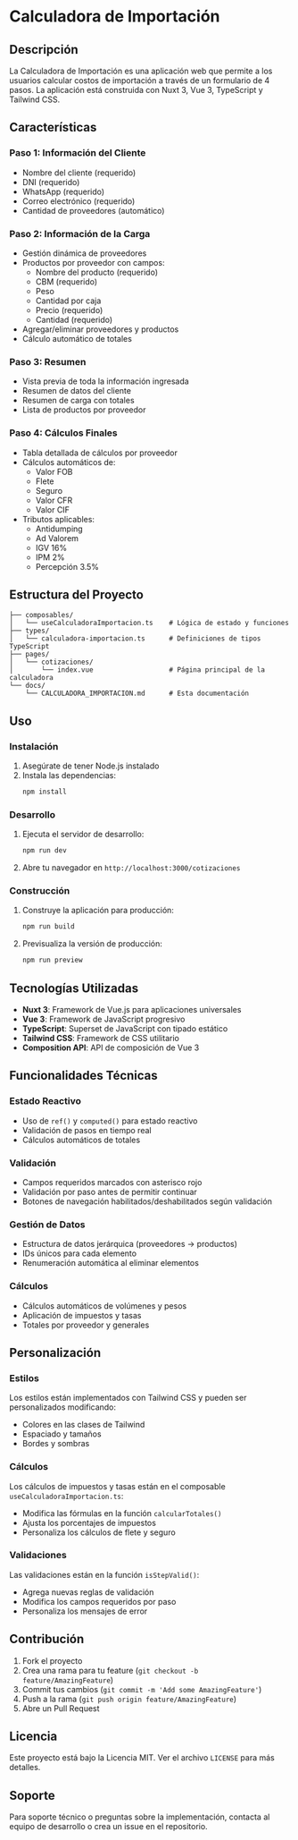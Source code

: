 # Calculadora de Importación

## Descripción

La Calculadora de Importación es una aplicación web que permite a los usuarios calcular costos de importación a través de un formulario de 4 pasos. La aplicación está construida con Nuxt 3, Vue 3, TypeScript y Tailwind CSS.

## Características

### Paso 1: Información del Cliente
- Nombre del cliente (requerido)
- DNI (requerido)
- WhatsApp (requerido)
- Correo electrónico (requerido)
- Cantidad de proveedores (automático)

### Paso 2: Información de la Carga
- Gestión dinámica de proveedores
- Productos por proveedor con campos:
  - Nombre del producto (requerido)
  - CBM (requerido)
  - Peso
  - Cantidad por caja
  - Precio (requerido)
  - Cantidad (requerido)
- Agregar/eliminar proveedores y productos
- Cálculo automático de totales

### Paso 3: Resumen
- Vista previa de toda la información ingresada
- Resumen de datos del cliente
- Resumen de carga con totales
- Lista de productos por proveedor

### Paso 4: Cálculos Finales
- Tabla detallada de cálculos por proveedor
- Cálculos automáticos de:
  - Valor FOB
  - Flete
  - Seguro
  - Valor CFR
  - Valor CIF
- Tributos aplicables:
  - Antidumping
  - Ad Valorem
  - IGV 16%
  - IPM 2%
  - Percepción 3.5%

## Estructura del Proyecto

```
├── composables/
│   └── useCalculadoraImportacion.ts    # Lógica de estado y funciones
├── types/
│   └── calculadora-importacion.ts      # Definiciones de tipos TypeScript
├── pages/
│   └── cotizaciones/
│       └── index.vue                   # Página principal de la calculadora
└── docs/
    └── CALCULADORA_IMPORTACION.md      # Esta documentación
```

## Uso

### Instalación

1. Asegúrate de tener Node.js instalado
2. Instala las dependencias:
   ```bash
   npm install
   ```

### Desarrollo

1. Ejecuta el servidor de desarrollo:
   ```bash
   npm run dev
   ```

2. Abre tu navegador en `http://localhost:3000/cotizaciones`

### Construcción

1. Construye la aplicación para producción:
   ```bash
   npm run build
   ```

2. Previsualiza la versión de producción:
   ```bash
   npm run preview
   ```

## Tecnologías Utilizadas

- **Nuxt 3**: Framework de Vue.js para aplicaciones universales
- **Vue 3**: Framework de JavaScript progresivo
- **TypeScript**: Superset de JavaScript con tipado estático
- **Tailwind CSS**: Framework de CSS utilitario
- **Composition API**: API de composición de Vue 3

## Funcionalidades Técnicas

### Estado Reactivo
- Uso de `ref()` y `computed()` para estado reactivo
- Validación de pasos en tiempo real
- Cálculos automáticos de totales

### Validación
- Campos requeridos marcados con asterisco rojo
- Validación por paso antes de permitir continuar
- Botones de navegación habilitados/deshabilitados según validación

### Gestión de Datos
- Estructura de datos jerárquica (proveedores → productos)
- IDs únicos para cada elemento
- Renumeración automática al eliminar elementos

### Cálculos
- Cálculos automáticos de volúmenes y pesos
- Aplicación de impuestos y tasas
- Totales por proveedor y generales

## Personalización

### Estilos
Los estilos están implementados con Tailwind CSS y pueden ser personalizados modificando:
- Colores en las clases de Tailwind
- Espaciado y tamaños
- Bordes y sombras

### Cálculos
Los cálculos de impuestos y tasas están en el composable `useCalculadoraImportacion.ts`:
- Modifica las fórmulas en la función `calcularTotales()`
- Ajusta los porcentajes de impuestos
- Personaliza los cálculos de flete y seguro

### Validaciones
Las validaciones están en la función `isStepValid()`:
- Agrega nuevas reglas de validación
- Modifica los campos requeridos por paso
- Personaliza los mensajes de error

## Contribución

1. Fork el proyecto
2. Crea una rama para tu feature (`git checkout -b feature/AmazingFeature`)
3. Commit tus cambios (`git commit -m 'Add some AmazingFeature'`)
4. Push a la rama (`git push origin feature/AmazingFeature`)
5. Abre un Pull Request

## Licencia

Este proyecto está bajo la Licencia MIT. Ver el archivo `LICENSE` para más detalles.

## Soporte

Para soporte técnico o preguntas sobre la implementación, contacta al equipo de desarrollo o crea un issue en el repositorio.





